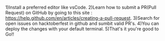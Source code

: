 1)Install a preferred editor like vsCode.
2)Learn how to submit a PR(Pull Request) on GitHub by going to this site : https://help.github.com/en/articles/creating-a-pull-request.
3)Search for open issues on hacktoberfest in github and sumbit valid PR's.
4)You can deploy the changes with your default terminal.
5)That's it you're good to Go!!